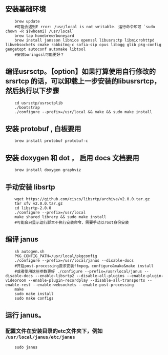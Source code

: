 ##  安装基础环境

``` 
    brew update
    #可能会遇到E rror: /usr/local is not writable. 运行命令即可 `sudo chown -R $(whoami) /usr/local`
    brew tap homebrew/boneyard
    brew install jansson libnice openssl libusrsctp libmicrohttpd libwebsockets cmake rabbitmq-c sofia-sip opus libogg glib pkg-config gengetopt autoconf automake libtool
    #安装boringssl可能更好？
```

##  编译usrsctp。【option】如果打算使用自行修改的 srsrtcp 的话，可以卸载上一步安装的libusrsrtcp，然后执行以下步骤
``` 
    cd usrsctp/usrsctplib
    ./bootstrap
    ./configure --prefix=/usr/local && make && sudo make install
```

##  安装 protobuf , 白板要用
``` 
    brew install protobuf protobuf-c
```

##  安装 doxygen 和 dot ， 启用 docs 文档要用
``` 
    brew install doxygen graphviz
```

##  手动安装 libsrtp
``` 
    wget https://github.com/cisco/libsrtp/archive/v2.0.0.tar.gz
    tar xfv v2.0.0.tar.gz
    cd libsrtp-2.0.0
    ./configure --prefix=/usr/local
    make shared_library && sudo make install
    #可能会只显示运行脚本不执行安装命令，需要手动以root身份安装
```

##  编译 janus
``` 
    sh autogen.sh
    PKG_CONFIG_PATH=/usr/local/pkgconfig
    ./configure --prefix=/usr/local/janus --disable-docs
    #开启post-processing要求安装ffmpeg。configure&make&make install
    #或者使用这些参数更好 ./configure --prefix=/usr/local/janus --disable-docs --enable-libsrtp2 --disable-all-plugins --enable-plugin-videoroom --enable-plugin-recordplay --disable-all-transports --enable-rest --enable-websockets --enable-post-processing
    make
    sudo make install
    sudo make configs
```
##  运行 janus。
### 配置文件在安装目录的etc文件夹下，例如 `/usr/local/janus/etc/janus`
``` 
    sudo janus
```
